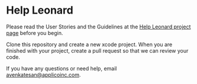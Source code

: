 Help Leonard
============

Please read the User Stories and the Guidelines at the [Help Leonard project page](http://applico.github.io/Help-Leonard "Help Leonard") before you begin.

Clone this repository and create a new xcode project. When you are finished with your project, create a pull request so that we can review your code.

If you have any questions or need help, email avenkatesan@applicoinc.com.
